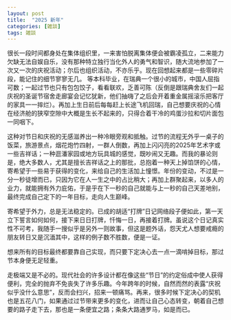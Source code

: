 ```yaml
---
layout: post
title:  "2025 新年"
categories: [雑談]
tags: 雑談
---
```


很长一段时间都身处在集体组织里，一来害怕脱离集体便会被霸凌孤立，二来能力欠缺无法自娱自乐，没有那种特立独行当化外人的勇气和智识，随大流地参加了一次又一次的庆祝活动；尔后也组织活动，不亦乐乎。现在回想起来都是一些零碎片段，能记住的细节寥寥无几。
等本科毕业，在瑞典一个很小的城市，中国人屈指可数；一起过节也只有包包饺子，看看联欢，乏善可陈（反倒是跟瑞典舍友们一起庆祝的圣诞节宿舍走廊宴会记忆犹新，他们抽嗨了之后会开着重金属摇滚乐把客厅的家具一一摔烂）。再加上生日前后每每赶上长途飞机回瑞，自己想要庆祝的心情在经济舱的狭窄空隙中大概是生长不起来的，只得合着干冷的鸡蛋沙拉和切片面包一同咽下。

这种对节日和庆祝的无感滋养出一种冷眼旁观和抵触。过节的流程无外乎一桌子的饭菜，旅游景点，烟花炮竹四射，一群人倒数，再加上闪闪亮的2025年艺术字或一些吉祥话；一种逛潘家园或地方玩具城的感觉，既吵闹又无趣。而我的暴论则是，绝大多数人，尤其是擅长吉祥话之上的那批，总抱着一种天上掉馅饼的心情，寄希望于一些易于获得的变化，来给自己的生活加上憧憬。年份的变动，不过是一分一秒徒增而已，只因为它在人一生之中的占比稍大；再加上群聚起来，以多人的业力，就能拥有外力庇佑，于是乎在下一秒的自己就能与上一秒的自己天差地别，最终完成自己定下的一年目标，走向人生巅峰。

寄希望于外力，总是无法稳定的。已成的胡适“打牌”日记网络段子便如此，第一天立下誓言如何如何，接下来日日打牌，忏悔一日，再接着打牌。虽说这个日记真实性不可考，我随手一搜似乎是另外一则故事，但这是题外话，怨天尤人想要戒瘾的朋友转日又是沉湎其中，这样的例子数不胜数，便是一证。

想来所有的目标最终都要靠自己实现，而只要下定决心去一点一滴啃掉目标，那过节本身便无足轻重。

走极端又是不必的。现代社会的许多设计都在像这些“节日”的约定俗成中使人获得便利，完全的抛弃不免丧失了许多乐趣。今年跨年的时候，自然而然的表露“庆祝似乎没什么意思”，反而会扫兴，招来一顿痛骂。再来，很多时候下定决心的契机也是五花八门，如果通过过节带来更多的变化，进而让自己心态转变，朝着自己想要的路子走下去，那也是一条便宜之路；条条大路通罗马，如是而已。
